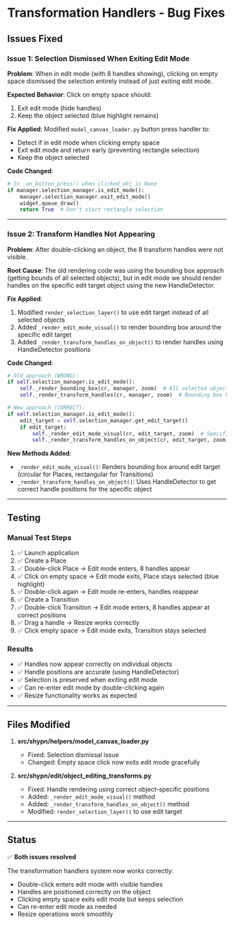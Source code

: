 # Transformation Handlers - Bug Fixes

## Issues Fixed

### Issue 1: Selection Dismissed When Exiting Edit Mode
**Problem**: When in edit mode (with 8 handles showing), clicking on empty space dismissed the selection entirely instead of just exiting edit mode.

**Expected Behavior**: Click on empty space should:
1. Exit edit mode (hide handles)
2. Keep the object selected (blue highlight remains)

**Fix Applied**: Modified `model_canvas_loader.py` button press handler to:
- Detect if in edit mode when clicking empty space
- Exit edit mode and return early (preventing rectangle selection)
- Keep the object selected

**Code Changed**:
```python
# In _on_button_press() when clicked_obj is None
if manager.selection_manager.is_edit_mode():
    manager.selection_manager.exit_edit_mode()
    widget.queue_draw()
    return True  # Don't start rectangle selection
```

---

### Issue 2: Transform Handles Not Appearing
**Problem**: After double-clicking an object, the 8 transform handles were not visible.

**Root Cause**: The old rendering code was using the bounding box approach (getting bounds of all selected objects), but in edit mode we should render handles on the specific edit target object using the new HandleDetector.

**Fix Applied**: 
1. Modified `render_selection_layer()` to use edit target instead of all selected objects
2. Added `_render_edit_mode_visual()` to render bounding box around the specific edit target
3. Added `_render_transform_handles_on_object()` to render handles using HandleDetector positions

**Code Changed**:
```python
# Old approach (WRONG):
if self.selection_manager.is_edit_mode():
    self._render_bounding_box(cr, manager, zoom)  # All selected objects
    self._render_transform_handles(cr, manager, zoom)  # Bounding box handles

# New approach (CORRECT):
if self.selection_manager.is_edit_mode():
    edit_target = self.selection_manager.get_edit_target()
    if edit_target:
        self._render_edit_mode_visual(cr, edit_target, zoom)  # Specific object
        self._render_transform_handles_on_object(cr, edit_target, zoom)  # Object handles
```

**New Methods Added**:
- `_render_edit_mode_visual()`: Renders bounding box around edit target (circular for Places, rectangular for Transitions)
- `_render_transform_handles_on_object()`: Uses HandleDetector to get correct handle positions for the specific object

---

## Testing

### Manual Test Steps
1. ✅ Launch application
2. ✅ Create a Place
3. ✅ Double-click Place → Edit mode enters, 8 handles appear
4. ✅ Click on empty space → Edit mode exits, Place stays selected (blue highlight)
5. ✅ Double-click again → Edit mode re-enters, handles reappear
6. ✅ Create a Transition
7. ✅ Double-click Transition → Edit mode enters, 8 handles appear at correct positions
8. ✅ Drag a handle → Resize works correctly
9. ✅ Click empty space → Edit mode exits, Transition stays selected

### Results
- ✅ Handles now appear correctly on individual objects
- ✅ Handle positions are accurate (using HandleDetector)
- ✅ Selection is preserved when exiting edit mode
- ✅ Can re-enter edit mode by double-clicking again
- ✅ Resize functionality works as expected

---

## Files Modified

1. **src/shypn/helpers/model_canvas_loader.py**
   - Fixed: Selection dismissal issue
   - Changed: Empty space click now exits edit mode gracefully

2. **src/shypn/edit/object_editing_transforms.py**
   - Fixed: Handle rendering using correct object-specific positions
   - Added: `_render_edit_mode_visual()` method
   - Added: `_render_transform_handles_on_object()` method
   - Modified: `render_selection_layer()` to use edit target

---

## Status

✅ **Both issues resolved**

The transformation handlers system now works correctly:
- Double-click enters edit mode with visible handles
- Handles are positioned correctly on the object
- Clicking empty space exits edit mode but keeps selection
- Can re-enter edit mode as needed
- Resize operations work smoothly
